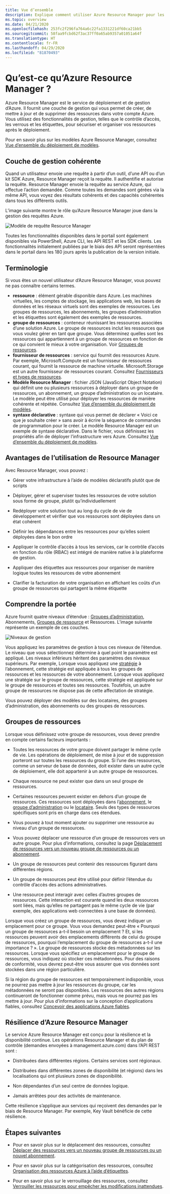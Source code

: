 ```yaml
---
title: Vue d’ensemble
description: Explique comment utiliser Azure Resource Manager pour les tâches de déploiement, de gestion et de contrôle d’accès des ressources sur Azure.
ms.topic: overview
ms.date: 04/21/2020
ms.openlocfilehash: 253fc2f296fa764a6c22fa1331221df60ca21bb5
ms.sourcegitcommit: 58faa9fcbd62f3ac37ff0a65ab9357a01051a64f
ms.translationtype: HT
ms.contentlocale: fr-FR
ms.lasthandoff: 04/29/2020
ms.locfileid: "81870493"
---
```

# <a name="what-is-azure-resource-manager"></a>Qu’est-ce qu’Azure Resource Manager ?

Azure Resource Manager est le service de déploiement et de gestion d’Azure. Il fournit une couche de gestion qui vous permet de créer, de mettre à jour et de supprimer des ressources dans votre compte Azure. Vous utilisez des fonctionnalités de gestion, telles que le contrôle d’accès, les verrous et les étiquettes, pour sécuriser et organiser vos ressources après le déploiement.

Pour en savoir plus sur les modèles Azure Resource Manager, consultez [Vue d’ensemble du déploiement de modèles](../templates/overview.md).

## <a name="consistent-management-layer"></a>Couche de gestion cohérente

Quand un utilisateur envoie une requête à partir d’un outil, d’une API ou d’un kit SDK Azure, Resource Manager reçoit la requête. Il authentifie et autorise la requête. Resource Manager envoie la requête au service Azure, qui effectue l’action demandée. Comme toutes les demandes sont gérées via la même API, vous voyez des résultats cohérents et des capacités cohérentes dans tous les différents outils.

L’image suivante montre le rôle qu’Azure Resource Manager joue dans la gestion des requêtes Azure.

![Modèle de requête Resource Manager](./media/overview/consistent-management-layer.png)

Toutes les fonctionnalités disponibles dans le portail sont également disponibles via PowerShell, Azure CLI, les API REST et les SDK clients. Les fonctionnalités initialement publiées par le biais des API seront représentées dans le portail dans les 180 jours après la publication de la version initiale.

## <a name="terminology"></a>Terminologie

Si vous êtes un nouvel utilisateur d’Azure Resource Manager, vous pouvez ne pas connaître certains termes.

* **ressource** : élément gérable disponible dans Azure. Les machines virtuelles, les comptes de stockage, les applications web, les bases de données et les réseaux virtuels sont des exemples de ressources. Les groupes de ressources, les abonnements, les groupes d’administration et les étiquettes sont également des exemples de ressources.
* **groupe de ressources** : conteneur réunissant les ressources associées d’une solution Azure. Le groupe de ressources inclut les ressources que vous voulez gérer en tant que groupe. Vous déterminez quelles sont les ressources qui appartiennent à un groupe de ressources en fonction de ce qui convient le mieux à votre organisation. Voir [Groupes de ressources](#resource-groups).
* **fournisseur de ressources** : service qui fournit des ressources Azure. Par exemple, Microsoft.Compute est un fournisseur de ressources courant, qui fournit la ressource de machine virtuelle. Microsoft.Storage est un autre fournisseur de ressources courant. Consultez [Fournisseurs et types de ressources](resource-providers-and-types.md).
* **Modèle Resource Manager** : fichier JSON (JavaScript Object Notation) qui définit une ou plusieurs ressources à déployer dans un groupe de ressources, un abonnement, un groupe d’administration ou un locataire. Le modèle peut être utilisé pour déployer les ressources de manière cohérente et répétée. Consultez [Vue d’ensemble du déploiement de modèles](../templates/overview.md).
* **syntaxe déclarative** : syntaxe qui vous permet de déclarer « Voici ce que je souhaite créer » sans avoir à écrire la séquence de commandes de programmation pour le créer. Le modèle Resource Manager est un exemple de syntaxe déclarative. Dans le fichier, vous définissez les propriétés afin de déployer l’infrastructure vers Azure.  Consultez [Vue d’ensemble du déploiement de modèles](../templates/overview.md).

## <a name="the-benefits-of-using-resource-manager"></a>Avantages de l’utilisation de Resource Manager

Avec Resource Manager, vous pouvez :

* Gérer votre infrastructure à l’aide de modèles déclaratifs plutôt que de scripts

* Déployer, gérer et superviser toutes les ressources de votre solution sous forme de groupe, plutôt qu’individuellement

* Redéployer votre solution tout au long du cycle de vie de développement et vérifier que vos ressources sont déployées dans un état cohérent

* Définir les dépendances entre les ressources pour qu’elles soient déployées dans le bon ordre

* Appliquer le contrôle d’accès à tous les services, car le contrôle d’accès en fonction du rôle (RBAC) est intégré de manière native à la plateforme de gestion.

* Appliquer des étiquettes aux ressources pour organiser de manière logique toutes les ressources de votre abonnement

* Clarifier la facturation de votre organisation en affichant les coûts d’un groupe de ressources qui partagent la même étiquette

## <a name="understand-scope"></a>Comprendre la portée

Azure fournit quatre niveaux d’étendue : [Groupes d’administration](../../governance/management-groups/overview.md), Abonnements, [Groupes de ressource](#resource-groups) et Ressources. L’image suivante représente un exemple de ces couches.

![Niveaux de gestion](./media/overview/scope-levels.png)

Vous appliquez les paramètres de gestion à tous ces niveaux de l’étendue. Le niveau que vous sélectionnez détermine à quel point le paramètre est appliqué. Les niveaux inférieurs héritent des paramètres des niveaux supérieurs. Par exemple, Lorsque vous appliquez une [stratégie](../../governance/policy/overview.md) à l’abonnement, cette stratégie est appliquée à tous les groupes de ressources et les ressources de votre abonnement. Lorsque vous appliquez une stratégie sur le groupe de ressources, cette stratégie est appliquée sur le groupe de ressources et toutes ses ressources. Toutefois, un autre groupe de ressources ne dispose pas de cette affectation de stratégie.

Vous pouvez déployer des modèles sur des locataires, des groupes d’administration, des abonnements ou des groupes de ressources.

## <a name="resource-groups"></a>Groupes de ressources

Lorsque vous définissez votre groupe de ressources, vous devez prendre en compte certains facteurs importants :

* Toutes les ressources de votre groupe doivent partager le même cycle de vie. Les opérations de déploiement, de mise à jour et de suppression porteront sur toutes les ressources du groupe. Si l’une des ressources, comme un serveur de base de données, doit exister dans un autre cycle de déploiement, elle doit appartenir à un autre groupe de ressources.

* Chaque ressource ne peut exister que dans un seul groupe de ressources.

* Certaines ressources peuvent exister en dehors d’un groupe de ressources. Ces ressources sont déployées dans l’[abonnement](../templates/deploy-to-subscription.md), le [groupe d’administration](../templates/deploy-to-management-group.md) ou le [locataire](../templates/deploy-to-tenant.md). Seuls des types de ressources spécifiques sont pris en charge dans ces étendues.

* Vous pouvez à tout moment ajouter ou supprimer une ressource au niveau d’un groupe de ressources.

* Vous pouvez déplacer une ressource d’un groupe de ressources vers un autre groupe. Pour plus d’informations, consultez la page [Déplacement de ressources vers un nouveau groupe de ressources ou un abonnement](move-resource-group-and-subscription.md).

* Un groupe de ressources peut contenir des ressources figurant dans différentes régions.

* Un groupe de ressources peut être utilisé pour définir l’étendue du contrôle d’accès des actions administratives.

* Une ressource peut interagir avec celles d’autres groupes de ressources. Cette interaction est courante quand les deux ressources sont liées, mais qu’elles ne partagent pas le même cycle de vie (par exemple, des applications web connectées à une base de données).

Lorsque vous créez un groupe de ressources, vous devez indiquer un emplacement pour ce groupe. Vous vous demandez peut-être « Pourquoi un groupe de ressources a-t-il besoin un emplacement ? Et, si les ressources peuvent avoir des emplacements différents de celui du groupe de ressources, pourquoi l’emplacement du groupe de ressources a-t-il une importance ? ». Le groupe de ressources stocke des métadonnées sur les ressources. Lorsque vous spécifiez un emplacement pour le groupe de ressources, vous indiquez où stocker ces métadonnées. Pour des raisons de conformité, vous devrez peut-être vous assurer que vos données sont stockées dans une région particulière.

Si la région du groupe de ressources est temporairement indisponible, vous ne pourrez pas mettre à jour les ressources du groupe, car les métadonnées ne seront pas disponibles. Les ressources des autres régions continueront de fonctionner comme prévu, mais vous ne pourrez pas les mettre à jour. Pour plus d’informations sur la conception d’applications fiables, consultez [Concevoir des applications Azure fiables](/azure/architecture/checklist/resiliency-per-service).

## <a name="resiliency-of-azure-resource-manager"></a>Résilience d’Azure Resource Manager

Le service Azure Resource Manager est conçu pour la résilience et la disponibilité continue. Les opérations Resource Manager et du plan de contrôle (demandes envoyées à management.azure.com) dans l’API REST sont :

* Distribuées dans différentes régions. Certains services sont régionaux.

* Distribuées dans différentes zones de disponibilité (et régions) dans les localisations qui ont plusieurs zones de disponibilité.

* Non dépendantes d’un seul centre de données logique.

* Jamais arrêtées pour des activités de maintenance.

Cette résilience s’applique aux services qui reçoivent des demandes par le biais de Resource Manager. Par exemple, Key Vault bénéficie de cette résilience.

## <a name="next-steps"></a>Étapes suivantes

* Pour en savoir plus sur le déplacement des ressources, consultez [Déplacer des ressources vers un nouveau groupe de ressources ou un nouvel abonnement](move-resource-group-and-subscription.md).

* Pour en savoir plus sur la catégorisation des ressources, consultez [Organisation des ressources Azure à l’aide d’étiquettes](tag-resources.md).

* Pour en savoir plus sur le verrouillage des ressources, consultez [Verrouiller les ressources pour empêcher les modifications inattendues](lock-resources.md).
